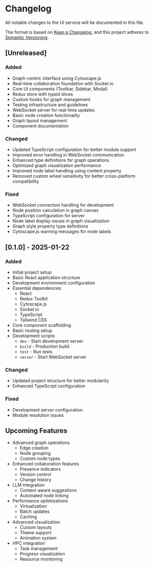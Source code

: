 # Changelog

All notable changes to the UI service will be documented in this file.

The format is based on [Keep a Changelog](https://keepachangelog.com/en/1.0.0/),
and this project adheres to [Semantic Versioning](https://semver.org/spec/v2.0.0.html).

## [Unreleased]

### Added
- Graph-centric interface using Cytoscape.js
- Real-time collaboration foundation with Socket.io
- Core UI components (Toolbar, Sidebar, Modal)
- Redux store with typed slices
- Custom hooks for graph management
- Testing infrastructure and guidelines
- WebSocket server for real-time updates
- Basic node creation functionality
- Graph layout management
- Component documentation

### Changed
- Updated TypeScript configuration for better module support
- Improved error handling in WebSocket communication
- Enhanced type definitions for graph operations
- Optimized graph visualization performance
- Improved node label handling using content property
- Removed custom wheel sensitivity for better cross-platform compatibility

### Fixed
- WebSocket connection handling for development
- Node position calculation in graph canvas
- TypeScript configuration for server
- Node label display issues in graph visualization
- Graph style property type definitions
- Cytoscape.js warning messages for node labels

## [0.1.0] - 2025-01-22

### Added
- Initial project setup
- Basic React application structure
- Development environment configuration
- Essential dependencies
  - React
  - Redux Toolkit
  - Cytoscape.js
  - Socket.io
  - TypeScript
  - Tailwind CSS
- Core component scaffolding
- Basic routing setup
- Development scripts
  - `dev` - Start development server
  - `build` - Production build
  - `test` - Run tests
  - `server` - Start WebSocket server

### Changed
- Updated project structure for better modularity
- Enhanced TypeScript configuration

### Fixed
- Development server configuration
- Module resolution issues

## Upcoming Features
- Advanced graph operations
  - Edge creation
  - Node grouping
  - Custom node types
- Enhanced collaboration features
  - Presence indicators
  - Version control
  - Change history
- LLM integration
  - Context-aware suggestions
  - Automated node linking
- Performance optimizations
  - Virtualization
  - Batch updates
  - Caching
- Advanced visualization
  - Custom layouts
  - Theme support
  - Animation system
- HPC integration
  - Task management
  - Progress visualization
  - Resource monitoring